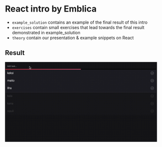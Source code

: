 # React intro by Emblica

* `example_solution` contains an example of the final result of this intro
* `exercises` contain small exercises that lead towards the final result demonstrated in example_solution
* `theory` contain our presentation & example snippets on React

## Result
![Giffu](https://raw.githubusercontent.com/FastDevCo/react-intro/master/todo.gif)
